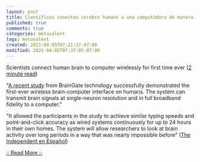 ```yaml
---
layout: post
title: Científicos conectan cerebro humano a una computadora de manera inalámbrica por primera vez
published: true
comments: true
categories: metavalent
tags: metavalent
created: 2021-04-05T07:21:27-07:00
modified: 2021-04-05T07:37:05-07:00
---
```


Scientists connect human brain to computer wirelessly for first time ever ([2 minute read](metavalent/2021-04-05-07-21-27-Brain-Wireless.md))

"[A recent study](https://www.independentespanol.com/tecnologia/cerebro-humano-computadora-inalambrica-conectan-cientificos-primera-vez-b1826216.html?utm_source=redirect) from BrainGate technology successfully demonstrated the first-ever wireless brain-computer interface on humans. The system can transmit brain signals at single-neuron resolution and in full broadband fidelity to a computer."

"It allowed the participants in the study to achieve similar typing speeds and point-and-click accuracy as wired systems continuously for up to 24 hours in their own homes. The system will allow researchers to look at brain activity over long periods in a way that was nearly impossible before" ([The Independent en Español](https://www.independentespanol.com/tecnologia/cerebro-humano-computadora-inalambrica-conectan-cientificos-primera-vez-b1826216.html))

[:: Read More ::](https://www.independentespanol.com/tecnologia/cerebro-humano-computadora-inalambrica-conectan-cientificos-primera-vez-b1826216.html)